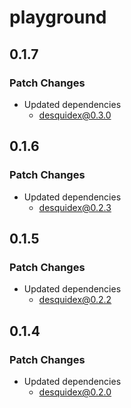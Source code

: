 # playground

## 0.1.7

### Patch Changes

- Updated dependencies
  - desquidex@0.3.0

## 0.1.6

### Patch Changes

- Updated dependencies
  - desquidex@0.2.3

## 0.1.5

### Patch Changes

- Updated dependencies
  - desquidex@0.2.2

## 0.1.4

### Patch Changes

- Updated dependencies
  - desquidex@0.2.0
